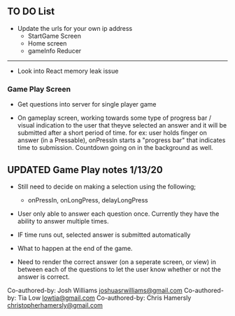 ## TO DO List

* Update the urls for your own ip address
  * StartGame Screen
  * Home screen
  * gameInfo Reducer

***************************

* Look into React memory leak issue

### Game Play Screen
* Get questions into server for single player game

* On gameplay screen, working towards some type of progress bar / visual indication to the user that theyve selected an answer and it will be submitted after a short period of time. for ex: user holds finger on answer (in a Pressable), onPressIn starts a "progress bar" that indicates time to submission. Countdown going on in the background as well. 

## UPDATED Game Play notes 1/13/20

* Still need to decide on making a selection using the following;
  * onPressIn, onLongPress, delayLongPress

* User only able to answer each question once.  Currently they have the ability to answer multiple times. 
* IF time runs out, selected answer is submitted automatically
*  What to happen at the end of the game.  
*  Need to render the correct answer (on a seperate screen, or view) in between each of the questions to let the user know whether or not the answer is correct. 


Co-authored-by: Josh Williams <joshuasrwilliams@gmail.com>
Co-authored-by: Tia Low <lowtia@gmail.com>
Co-authored-by: Chris Hamersly <christopherhamersly@gmail.com>